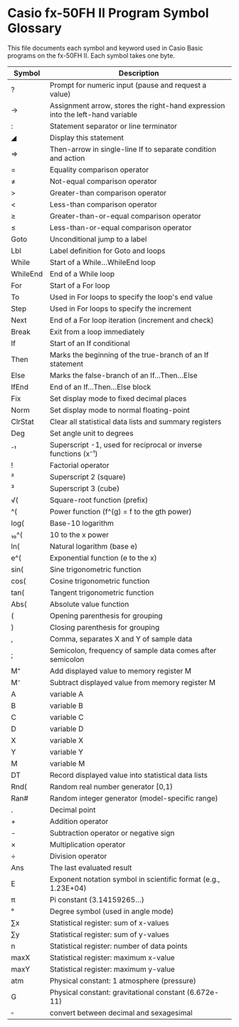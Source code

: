 # Casio fx-50FH II Program Symbol Glossary

This file documents each symbol and keyword used in Casio Basic programs on the fx-50FH II.
Each symbol takes one byte.

| Symbol     | Description |
|------------|-------------|
| ?          | Prompt for numeric input (pause and request a value) |
| →          | Assignment arrow, stores the right-hand expression into the left-hand variable |
| :          | Statement separator or line terminator |
| ◢          | Display this statement |
| ⇒          | Then-arrow in single-line If to separate condition and action |
| =          | Equality comparison operator |
| ≠          | Not-equal comparison operator |
| >          | Greater-than comparison operator |
| <          | Less-than comparison operator |
| ≥          | Greater-than-or-equal comparison operator |
| ≤          | Less-than-or-equal comparison operator |
| Goto       | Unconditional jump to a label |
| Lbl        | Label definition for Goto and loops |
| While      | Start of a While…WhileEnd loop |
| WhileEnd   | End of a While loop |
| For        | Start of a For loop |
| To         | Used in For loops to specify the loop's end value |
| Step       | Used in For loops to specify the increment |
| Next       | End of a For loop iteration (increment and check) |
| Break      | Exit from a loop immediately |
| If         | Start of an If conditional |
| Then       | Marks the beginning of the true-branch of an If statement |
| Else       | Marks the false-branch of an If…Then…Else |
| IfEnd      | End of an If…Then…Else block |
| Fix        | Set display mode to fixed decimal places |
| Norm       | Set display mode to normal floating-point |
| ClrStat    | Clear all statistical data lists and summary registers |
| Deg        | Set angle unit to degrees |
| ⁻¹         | Superscript -1, used for reciprocal or inverse functions (x⁻¹) |
| !          | Factorial operator |
| ²          | Superscript 2 (square) |
| ³          | Superscript 3 (cube) |
| √(         | Square-root function (prefix) |
| ^(         | Power function (f^(g) = f to the gth power) |
| log(       | Base-10 logarithm |
| ₁₀^(       | 10 to the x power |
| ln(        | Natural logarithm (base e) |
| e^(        | Exponential function (e to the x) |
| sin(       | Sine trigonometric function |
| cos(       | Cosine trigonometric function |
| tan(       | Tangent trigonometric function |
| Abs(       | Absolute value function |
| (          | Opening parenthesis for grouping |
| )          | Closing parenthesis for grouping |
| ,          | Comma, separates X and Y of sample data |
| ;          | Semicolon, frequency of sample data comes after semicolon |
| M⁺         | Add displayed value to memory register M |
| M⁻         | Subtract displayed value from memory register M |
| A          | variable A |
| B          | variable B |
| C          | variable C |
| D          | variable D |
| X          | variable X |
| Y          | variable Y |
| M          | variable M |
| DT         | Record displayed value into statistical data lists |
| Rnd(       | Random real number generator [0,1) |
| Ran#       | Random integer generator (model-specific range) |
| .          | Decimal point |
| +          | Addition operator |
| -          | Subtraction operator or negative sign |
| ×          | Multiplication operator |
| ÷          | Division operator |
| Ans        | The last evaluated result |
| E          | Exponent notation symbol in scientific format (e.g., 1.23E+04) |
| π          | Pi constant (3.14159265…) |
| °          | Degree symbol (used in angle mode) |
| ∑x         | Statistical register: sum of x-values |
| ∑y         | Statistical register: sum of y-values |
| n          | Statistical register: number of data points |
| maxX       | Statistical register: maximum x-value |
| maxY       | Statistical register: maximum y-value |
| atm        | Physical constant: 1 atmosphere (pressure) |
| G          | Physical constant: gravitational constant (6.672e-11) |
| ▫          | convert between decimal and sexagesimal | 